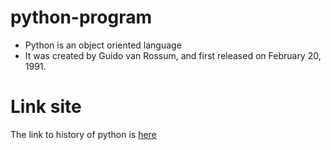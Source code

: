# python-program
* Python is an object oriented language
* It was created by Guido van Rossum, and first released on February 20, 1991.
# Link site
The link to history of python is [here](https://en.wikipedia.org/wiki/History_of_Python)
